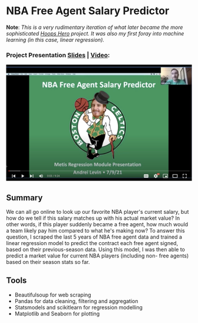 # NBA Free Agent Salary Predictor

**Note**:  *This is a very rudimentary iteration of what later became the more sophisticated [Hoops Hero](https://github.com/andreilevin/HoopsHero) project.  It was also my first foray into machine learning (in this case, linear regression).*  

### Project Presentation [Slides](https://github.com/andreilevin/Regression_project/blob/main/AndreiPresentation.pdf) | [Video](https://youtu.be/1BuwIjbGifg):

[![Watch the video:](https://raw.githubusercontent.com/andreilevin/Regression_project/main/youtube_screen.jpg)](https://youtu.be/1BuwIjbGifg)



## Summary

We can all go online to look up our favorite NBA player's current salary, but how do we tell if this salary matches up with his actual market value?  In other words, if this player suddenly became a free agent, how much would a team likely pay him compared to what he's making now?  To answer this question, I scraped the last 5 years of NBA free agent data and trained a linear regression model to predict the contract each free agent signed, based on their previous-season data.  Using this model, I was then able to predict a market value for current NBA players (including non- free agents) based on their season stats so far. 

## Tools

* Beautifulsoup for web scraping
* Pandas for data cleaning, filtering and aggregation
* Statsmodels and scikitlearn for regression modelling
* Matplotlib and Seaborn for plotting 